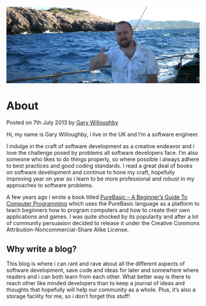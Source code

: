 ![](/pages/images/boat.jpg)

# About

<time>Posted on 7th July 2013 by [Gary Willoughby](/pages/about.html)</time>

Hi, my name is Gary Willoughby, i live in the UK and I’m a software engineer.

I indulge in the craft of software development as a creative endeavor and i love the challenge posed by problems all software developers face. I’m also someone who likes to do things properly, so where possible i always adhere to best practices and good coding standards. I read a great deal of books on software development and continue to hone my craft, hopefully improving year on year as i learn to be more professional and robust in my approaches to software problems.

A few years ago i wrote a book titled [PureBasic – A Beginner’s Guide To Computer Programming](/downloads/PureBasic%20-%20A%20Beginners%20Guide.pdf) which uses the PureBasic language as a platform to teach beginners how to program computers and how to create their own applications and games. I was quite shocked by its popularity and after a lot of community persuasion decided to release it under the Creative Commons Attribution-Noncommercial-Share Alike License.

## Why write a blog?

This blog is where i can rant and rave about all the different aspects of software development, save code and ideas for later and somewhere where readers and i can both learn from each other. What better way is there to reach other like minded developers than to keep a journal of ideas and thoughts that hopefully will help our community as a whole. Plus, it’s also a storage facility for me, so i don’t forget this stuff!

